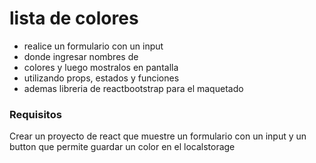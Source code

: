 # lista de colores

- realice un formulario con un input
- donde ingresar nombres de
- colores y luego mostralos en pantalla
- utilizando props, estados y funciones
- ademas libreria de reactbootstrap para el maquetado

### Requisitos

Crear un proyecto de react que muestre un formulario con un input y un button que permite guardar un color en el localstorage
